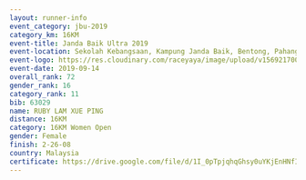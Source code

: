 ```yaml
---
layout: runner-info 
event_category: jbu-2019 
category_km: 16KM 
event-title: Janda Baik Ultra 2019 
event-location: Sekolah Kebangsaan, Kampung Janda Baik, Bentong, Pahang, Malaysia 
event-logo: https://res.cloudinary.com/raceyaya/image/upload/v1569217009/logo/janda-baik_vch1pc.jpg 
event-date: 2019-09-14
overall_rank: 72
gender_rank: 16
category_rank: 11
bib: 63029
name: RUBY LAM XUE PING
distance: 16KM
category: 16KM Women Open
gender: Female
finish: 2-26-08
country: Malaysia
certificate: https://drive.google.com/file/d/1I_0pTpjqhqGhsy0uYKjEnHNfIS0OwNtQ/view?usp=sharing
---
```

